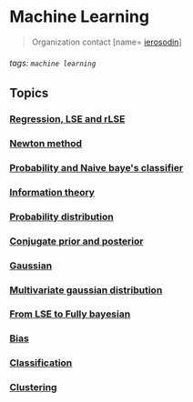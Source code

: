 # Machine Learning

> Organization contact [name= [ierosodin](ierosodin@gmail.com)]
###### tags: `machine learning`

Topics
---

### [**Regression, LSE and rLSE**](https://hackmd.io/c/HynVYxdBN/https%3A%2F%2Fhackmd.io%2Fs%2FByncI6LuQ%23)

### [**Newton method**](https://hackmd.io/c/HynVYxdBN/https%3A%2F%2Fhackmd.io%2Fs%2FB1_Bzdi5Q%23)

### [**Probability and Naive baye's classifier**](https://hackmd.io/c/HynVYxdBN/https%3A%2F%2Fhackmd.io%2Fs%2FryLjCisqX%23)

### [**Information theory**](https://hackmd.io/c/HynVYxdBN/https%3A%2F%2Fhackmd.io%2Fs%2FH1pe8pJoX%23)

### [**Probability distribution**](https://hackmd.io/c/HynVYxdBN/https%3A%2F%2Fhackmd.io%2Fs%2FHJK1ng3cQ%23)

### [**Conjugate prior and posterior**](https://hackmd.io/c/HynVYxdBN/https%3A%2F%2Fhackmd.io%2Fs%2FHkBXOG_BV%23)

### [**Gaussian**](https://hackmd.io/c/HynVYxdBN/https%3A%2F%2Fhackmd.io%2Fs%2FSkxpdXWsm%23)

### [**Multivariate gaussian distribution**](https://hackmd.io/c/HynVYxdBN/https%3A%2F%2Fhackmd.io%2Fs%2Fry1YKGBj7%23)

### [**From LSE to Fully bayesian**](https://hackmd.io/c/HynVYxdBN/https%3A%2F%2Fhackmd.io%2Fs%2FSyJme88iQ%23)

### [**Bias**](https://hackmd.io/c/HynVYxdBN/https%3A%2F%2Fhackmd.io%2Fs%2FSJE6RBSpX%23)

### [**Classification**](https://hackmd.io/c/HynVYxdBN/https%3A%2F%2Fhackmd.io%2Fs%2FSJT7ADraX%23)

### [**Clustering**](https://hackmd.io/c/HynVYxdBN/https%3A%2F%2Fhackmd.io%2Fs%2FSkwOVsrpX%23)
